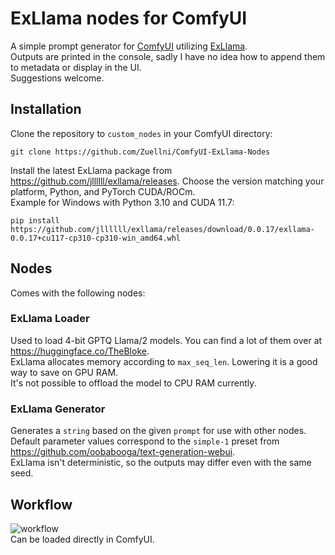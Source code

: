 # ExLlama nodes for ComfyUI
A simple prompt generator for [ComfyUI](https://github.com/comfyanonymous/ComfyUI) utilizing [ExLlama](https://github.com/turboderp/exllama).  
Outputs are printed in the console, sadly I have no idea how to append them to metadata or display in the UI.  
Suggestions welcome.

## Installation
Clone the repository to `custom_nodes` in your ComfyUI directory:
```
git clone https://github.com/Zuellni/ComfyUI-ExLlama-Nodes
```

Install the latest ExLlama package from https://github.com/jllllll/exllama/releases. Choose the version matching your platform, Python, and PyTorch CUDA/ROCm.  
Example for Windows with Python 3.10 and CUDA 11.7:
```
pip install https://github.com/jllllll/exllama/releases/download/0.0.17/exllama-0.0.17+cu117-cp310-cp310-win_amd64.whl
```

## Nodes
Comes with the following nodes:

### ExLlama Loader
Used to load 4-bit GPTQ Llama/2 models. You can find a lot of them over at https://huggingface.co/TheBloke.  
ExLlama allocates memory according to `max_seq_len`. Lowering it is a good way to save on GPU RAM.  
It's not possible to offload the model to CPU RAM currently.

### ExLlama Generator
Generates a `string` based on the given `prompt` for use with other nodes.  
Default parameter values correspond to the `simple-1` preset from https://github.com/oobabooga/text-generation-webui.  
ExLlama isn't deterministic, so the outputs may differ even with the same seed.

## Workflow
![workflow](https://github.com/Zuellni/ComfyUI-ExLlama/assets/123005779/005df502-9986-444c-b736-448b305e329c)  
Can be loaded directly in ComfyUI.
